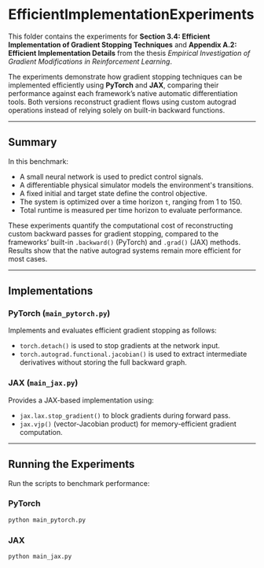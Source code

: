 # EfficientImplementationExperiments

This folder contains the experiments for **Section 3.4: Efficient Implementation of Gradient Stopping Techniques** and **Appendix A.2: Efficient Implementation Details** from the thesis _Empirical Investigation of Gradient Modifications in Reinforcement Learning_.

The experiments demonstrate how gradient stopping techniques can be implemented efficiently using **PyTorch** and **JAX**, comparing their performance against each framework’s native automatic differentiation tools. Both versions reconstruct gradient flows using custom autograd operations instead of relying solely on built-in backward functions.

---

## Summary

In this benchmark:

- A small neural network is used to predict control signals.
- A differentiable physical simulator models the environment's transitions.
- A fixed initial and target state define the control objective.
- The system is optimized over a time horizon `t`, ranging from 1 to 150.
- Total runtime is measured per time horizon to evaluate performance.

These experiments quantify the computational cost of reconstructing custom backward passes for gradient stopping, compared to the frameworks’ built-in `.backward()` (PyTorch) and `.grad()` (JAX) methods. Results show that the native autograd systems remain more efficient for most cases.

---

## Implementations

### PyTorch (`main_pytorch.py`)
Implements and evaluates efficient gradient stopping as follows:

- `torch.detach()` is used to stop gradients at the network input.
- `torch.autograd.functional.jacobian()` is used to extract intermediate derivatives without storing the full backward graph.

### JAX (`main_jax.py`)
Provides a JAX-based implementation using:

- `jax.lax.stop_gradient()` to block gradients during forward pass.
- `jax.vjp()` (vector-Jacobian product) for memory-efficient gradient computation.

---

## Running the Experiments

Run the scripts to benchmark performance:

### PyTorch

```bash
python main_pytorch.py
```

### JAX

```bash
python main_jax.py
```